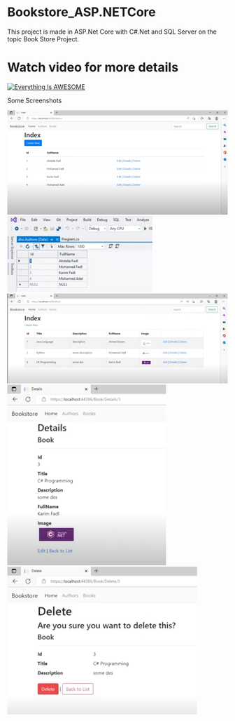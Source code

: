 # Bookstore_ASP.NETCore

This project is made in ASP.Net Core with C#.Net and SQL Server on the topic Book Store Project. 


# Watch video for more details
[![Everything Is AWESOME](https://www.youtube.com/watch?v=Js_S_Pcy950)](https://www.youtube.com/watch?v=Js_S_Pcy950 "Code With Yd")





Some Screenshots

![](Images/authors%20list.jpg)
![](Images/database.jpg)
![](Images/books%20list.jpg)
![](Images/book%20details.jpg)
![](Images/book%20delete.jpg)







